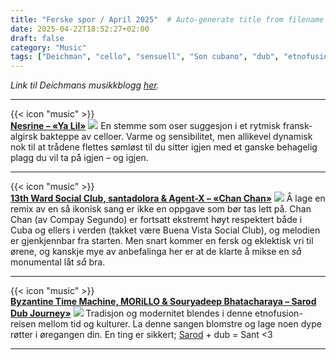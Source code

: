 ```yaml
---
title: "Ferske spor / April 2025"  # Auto-generate title from filename
date: 2025-04-22T18:52:27+02:00
draft: false
category: "Music" 
tags: ["Deichman", "cello", "sensuell", "Son cubano", "dub", "etnofusion" ]
---
```

_Link til Deichmans musikkblogg [her](https://musikk.deichman.no/2025/04/22/ferske-spor-uke-17-2025/#julian)._ 
***
{{< icon "music" >}} <br>
[**Nesrine – «Ya Lil»**](https://nesrine.bandcamp.com/track/ya-lil) ![](/img/music/kan-ya-makan.jpg) En stemme som oser suggesjon i et rytmisk fransk-algirsk bakteppe av celloer. Varme og sensibilitet, men allikevel dynamisk nok til at trådene flettes sømløst til du sitter igjen med et ganske behagelig plagg du vil ta på igjen – og igjen.
***
{{< icon "music" >}} <br>
[**13th Ward Social Club, santadolora & Agent-X – «Chan Chan»**](https://13thwardsocialclub.bandcamp.com/track/chan-chan) ![](/img/music/chan-chan.jpg) Å lage en remix av en så ikonisk sang er ikke en oppgave som bør tas lett på. Chan Chan (av Compay Segundo) er fortsatt ekstremt høyt respektert både i Cuba og ellers i verden (takket være Buena Vista Social Club), og melodien er gjenkjennbar fra starten. Men snart kommer en fersk og eklektisk vri til ørene, og kanskje mye av anbefalinga her er at de klarte å mikse en *så* monumental låt *så* bra. 
***
{{< icon "music" >}} <br>
[**Byzantine Time Machine, MORiLLO & Souryadeep Bhatacharaya – Sarod Dub Journey»**](https://byzantinetimemachine.bandcamp.com/track/sarod-dub-journey) ![](/img/music/sarod-dub-journey.jpg) Tradisjon og modernitet blendes i denne etnofusion-reisen mellom tid og kulturer. La denne sangen blomstre og lage noen dype røtter i øregangen din. En ting er sikkert; [Sarod](https://no.wikipedia.org/wiki/Sarod) + dub = Sant <3
***